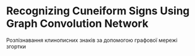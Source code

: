 # Recognizing Cuneiform Signs Using Graph Convolution Network
Розпізнавання клинописних знаків за допомогою графової мережі згортки
